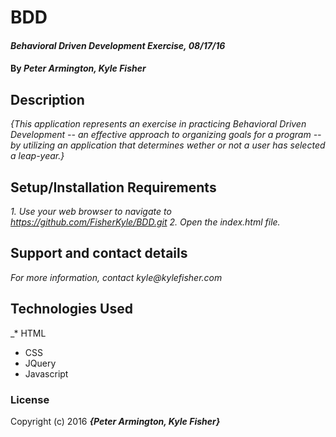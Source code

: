 # **BDD**

#### _Behavioral Driven Development Exercise, 08/17/16_

#### By _**Peter Armington, Kyle Fisher**_

## Description

_{This application represents an exercise in practicing Behavioral Driven Development -- an effective approach to organizing goals for a program -- by utilizing an application that determines wether or not a user has selected a leap-year.}_

## Setup/Installation Requirements

_1. Use your web browser to navigate to https://github.com/FisherKyle/BDD.git_
_2. Open the index.html file._

## Support and contact details

_For more information, contact kyle@kylefisher.com_

## Technologies Used

_* HTML
* CSS
* JQuery
* Javascript

### License

Copyright (c) 2016 **_{Peter Armington, Kyle Fisher}_**
